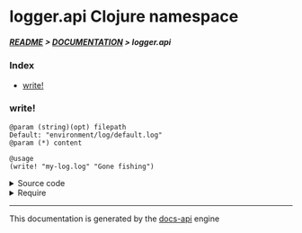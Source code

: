 
# logger.api Clojure namespace

##### [README](../../../README.md) > [DOCUMENTATION](../../COVER.md) > logger.api

### Index

- [write!](#write)

### write!

```
@param (string)(opt) filepath
Default: "environment/log/default.log"
@param (*) content
```

```
@usage
(write! "my-log.log" "Gone fishing")
```

<details>
<summary>Source code</summary>

```
(defn write!
  ([content]
   (write! config/DEFAULT-LOG-FILEPATH content))

  ([filepath content]
   (let [timestamp (time/timestamp-string)
         output    (str timestamp " " content)]
        (io/prepend-to-file! filepath output {:create? true :max-line-count config/MAX-LINE-COUNT}))))
```

</details>

<details>
<summary>Require</summary>

```
(ns my-namespace (:require [logger.api :refer [write!]]))

(logger.api/write! ...)
(write!            ...)
```

</details>

---

This documentation is generated by the [docs-api](https://github.com/bithandshake/docs-api) engine


